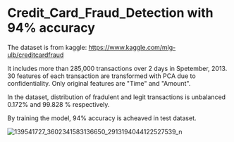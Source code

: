 
# Credit_Card_Fraud_Detection with 94% accuracy

The dataset is from kaggle: https://www.kaggle.com/mlg-ulb/creditcardfraud

It includes more than 285,000 transactions over 2 days in Spetember, 2013. 30 features of each transaction are transformed with PCA due to confidentiality. Only original features are "Time" and "Amount".

In the dataset, distribution of fradulent and legit transactions is unbalanced 0.172% and 99.828 % respectively.

By training the model, 94% accuracy is acheaved in test dataset.

![139541727_3602341583136650_2913194044122527539_n](https://user-images.githubusercontent.com/64093617/114931727-e574ed00-9e36-11eb-9c0d-dbc2659d67e7.jpg)
